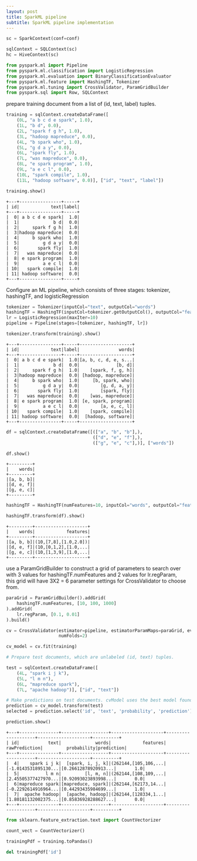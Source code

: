 ```yaml
---
layout: post
title: SparkML pipeline
subtitle: SparkML pipeline implementation
---
```


```python
sc = SparkContext(conf=conf)

sqlContext = SQLContext(sc)
hc = HiveContext(sc)
```


```python
from pyspark.ml import Pipeline
from pyspark.ml.classification import LogisticRegression
from pyspark.ml.evaluation import BinaryClassificationEvaluator
from pyspark.ml.feature import HashingTF, Tokenizer
from pyspark.ml.tuning import CrossValidator, ParamGridBuilder
from pyspark.sql import Row, SQLContext
```

prepare training document from a list of (id, text, label) tuples.


```python
training = sqlContext.createDataFrame([
    (0L, "a b c d e spark", 1.0),
    (1L, "b d", 0.0),
    (2L, "spark f g h", 1.0),
    (3L, "hadoop mapreduce", 0.0),
    (4L, "b spark who", 1.0),
    (5L, "g d a y", 0.0),
    (6L, "spark fly", 1.0),
    (7L, "was mapreduce", 0.0),
    (8L, "e spark program", 1.0),
    (9L, "a e c l", 0.0),
    (10L, "spark compile", 1.0),
    (11L, "hadoop software", 0.0)], ["id", "text", "label"])
```


```python
training.show()
```

    +---+----------------+-----+
    | id|            text|label|
    +---+----------------+-----+
    |  0| a b c d e spark|  1.0|
    |  1|             b d|  0.0|
    |  2|     spark f g h|  1.0|
    |  3|hadoop mapreduce|  0.0|
    |  4|     b spark who|  1.0|
    |  5|         g d a y|  0.0|
    |  6|       spark fly|  1.0|
    |  7|   was mapreduce|  0.0|
    |  8| e spark program|  1.0|
    |  9|         a e c l|  0.0|
    | 10|   spark compile|  1.0|
    | 11| hadoop software|  0.0|
    +---+----------------+-----+
    


Configure an ML pipeline, which consists of three stages: tokenizer, hashingTF, and logisticRegression


```python
tokenizer = Tokenizer(inputCol="text", outputCol="words")
hashingTF = HashingTF(inputCol=tokenizer.getOutputCol(), outputCol="features")
lr = LogisticRegression(maxIter=10)
pipeline = Pipeline(stages=[tokenizer, hashingTF, lr])
```


```python
tokenizer.transform(training).show()
```

    +---+----------------+-----+--------------------+
    | id|            text|label|               words|
    +---+----------------+-----+--------------------+
    |  0| a b c d e spark|  1.0|[a, b, c, d, e, s...|
    |  1|             b d|  0.0|              [b, d]|
    |  2|     spark f g h|  1.0|    [spark, f, g, h]|
    |  3|hadoop mapreduce|  0.0| [hadoop, mapreduce]|
    |  4|     b spark who|  1.0|     [b, spark, who]|
    |  5|         g d a y|  0.0|        [g, d, a, y]|
    |  6|       spark fly|  1.0|        [spark, fly]|
    |  7|   was mapreduce|  0.0|    [was, mapreduce]|
    |  8| e spark program|  1.0| [e, spark, program]|
    |  9|         a e c l|  0.0|        [a, e, c, l]|
    | 10|   spark compile|  1.0|    [spark, compile]|
    | 11| hadoop software|  0.0|  [hadoop, software]|
    +---+----------------+-----+--------------------+
    



```python
df = sqlContext.createDataFrame([(["a", "b", "b"],),
                                 (["d", "e", "f"],),
                                 (["g", "e", "c"],)], ["words"])
```


```python
df.show()
```

    +---------+
    |    words|
    +---------+
    |[a, b, b]|
    |[d, e, f]|
    |[g, e, c]|
    +---------+
    



```python
hashingTF = HashingTF(numFeatures=10, inputCol="words", outputCol="features")
```


```python
hashingTF.transform(df).show()
```

    +---------+--------------------+
    |    words|            features|
    +---------+--------------------+
    |[a, b, b]|(10,[7,8],[1.0,2.0])|
    |[d, e, f]|(10,[0,1,2],[1.0,...|
    |[g, e, c]|(10,[1,3,9],[1.0,...|
    +---------+--------------------+
    


use a ParamGridBuilder to construct a grid of parameters to search over  
with 3 values for hashingTF.numFeatures and 2 values for lr.regParam,  
this grid will have 3X2 = 6 parameter settings for CrossValidator to choose from.


```python
paraGrid = ParamGridBuilder().addGrid(
    hashingTF.numFeatures, [10, 100, 1000]
).addGrid(
    lr.regParam, [0.1, 0.01]
).build()
```


```python
cv = CrossValidator(estimator=pipeline, estimatorParamMaps=paraGrid, evaluator=BinaryClassificationEvaluator(),
                    numFolds=2)
```


```python
cv_model = cv.fit(training)
```


```python
# Prepare test documents, which are unlabeled (id, text) tuples.
```


```python
test = sqlContext.createDataFrame([
    (4L, "spark i j k"),
    (5L, "l m n"),
    (6L, "mapreduce spark"),
    (7L, "apache hadoop")], ["id", "text"])
```


```python
# Make predictions on test documents. cvModel uses the best model found (lrModel).
prediction = cv_model.transform(test)
selected = prediction.select('id', 'text', 'probability', 'prediction')
```


```python
prediction.show()
```

    +---+---------------+------------------+--------------------+--------------------+--------------------+----------+
    | id|           text|             words|            features|       rawPrediction|         probability|prediction|
    +---+---------------+------------------+--------------------+--------------------+--------------------+----------+
    |  4|    spark i j k|  [spark, i, j, k]|(262144,[105,106,...|[-1.0143531895130...|[0.26612878920913...|       1.0|
    |  5|          l m n|         [l, m, n]|(262144,[108,109,...|[2.45505377427970...|[0.92093023893998...|       0.0|
    |  6|mapreduce spark|[mapreduce, spark]|(262144,[62173,14...|[-0.2292614916964...|[0.44293435984699...|       1.0|
    |  7|  apache hadoop|  [apache, hadoop]|(262144,[128334,1...|[1.80181132002375...|[0.85836928288627...|       0.0|
    +---+---------------+------------------+--------------------+--------------------+--------------------+----------+
    



```python
from sklearn.feature_extraction.text import CountVectorizer
```


```python
count_vect = CountVectorizer()
```


```python
trainingPdf = training.toPandas()
```


```python
del trainingPdf['id']
```









